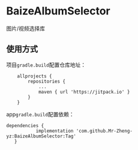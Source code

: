 # BaizeAlbumSelector
图片/视频选择库

## 使用方式

项目`gradle.build`配置仓库地址：
```
	allprojects {
		repositories {
			...
			maven { url 'https://jitpack.io' }
		}
	}
 ```
 
 app`gradle.build`配置依赖：
 ```
 dependencies {
	        implementation 'com.github.Mr-Zheng-yz:BaizeAlbumSelector:Tag'
	}
 ```
 
 
